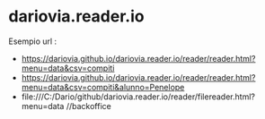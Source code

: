# dariovia.reader.io

Esempio url : 
* https://dariovia.github.io/dariovia.reader.io/reader/reader.html?menu=data&csv=compiti
* https://dariovia.github.io/dariovia.reader.io/reader/reader.html?menu=data&csv=compiti&alunno=Penelope
* file:///C:/Dario/github/dariovia.reader.io/reader/filereader.html?menu=data //backoffice
